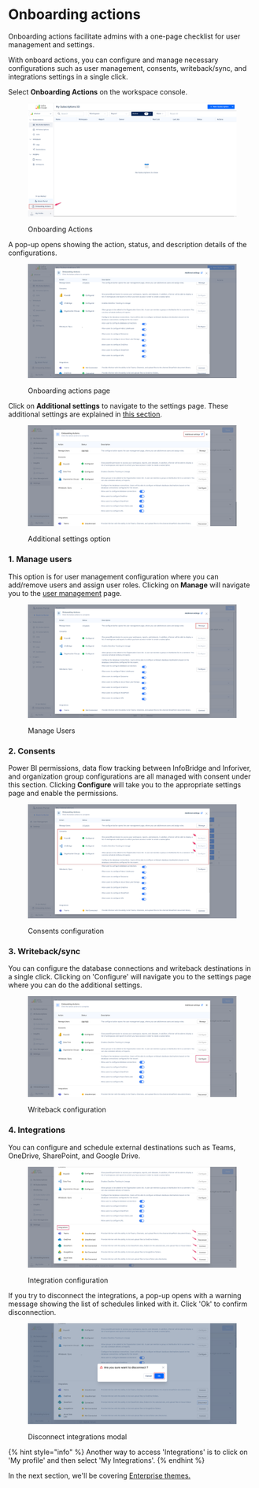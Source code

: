 # Onboarding actions

Onboarding actions facilitate admins with a one-page checklist for user management and settings.&#x20;

With onboard actions, you can configure and manage necessary configurations such as user management, consents, writeback/sync, and integrations settings in a single click.

Select **Onboarding Actions** on the workspace console.

<figure><img src="../.gitbook/assets/image (935).png" alt=""><figcaption><p>Onboarding Actions</p></figcaption></figure>

A pop-up opens showing the action, status, and description details of the configurations.

<figure><img src="../.gitbook/assets/image (936).png" alt=""><figcaption><p>Onboarding actions page</p></figcaption></figure>

Click on **Additional settings** to navigate to the settings page. These additional settings are explained in [this section](settings/).

<figure><img src="../.gitbook/assets/additional-settings.png" alt=""><figcaption><p>Additional settings option</p></figcaption></figure>

### 1. Manage users&#x20;

This option is for user management configuration where you can add/remove users and assign user roles. Clicking on **Manage** will navigate you to the [user management](user-management.md) page.

<figure><img src="../.gitbook/assets/image (937).png" alt=""><figcaption><p>Manage Users</p></figcaption></figure>

### 2. Consents

Power BI permissions, data flow tracking between InfoBridge and Inforiver, and organization group configurations are all managed with consent under this section. Clicking **Configure** will take you to the appropriate settings page and enable the permissions.

<figure><img src="../.gitbook/assets/image (1) (1) (1) (1) (1) (1) (1) (1) (1) (1) (1) (1) (1) (1) (1) (1) (1) (1) (1) (1) (1) (1) (1) (1) (1) (1).png" alt=""><figcaption><p>Consents configuration</p></figcaption></figure>

### 3. Writeback/sync

You can configure the database connections and writeback destinations in a single click. Clicking on 'Configure' will navigate you to the settings page where you can do the additional settings.

<figure><img src="../.gitbook/assets/writeback-config.png" alt=""><figcaption><p>Writeback configuration</p></figcaption></figure>

### 4. Integrations

You can configure and schedule external destinations such as Teams, OneDrive, SharePoint, and Google Drive.&#x20;

<figure><img src="../.gitbook/assets/integrations-config.png" alt=""><figcaption><p>Integration configuration</p></figcaption></figure>

If you try to disconnect the integrations,  a pop-up opens with a warning message showing the list of schedules linked with it. Click 'Ok' to confirm disconnection.

<figure><img src="../.gitbook/assets/disconnect-confirmation.png" alt=""><figcaption><p>Disconnect integrations modal</p></figcaption></figure>

{% hint style="info" %}
Another way to access 'Integrations' is to click on 'My profile' and then select 'My Integrations'.
{% endhint %}

In the next section, we'll be covering [Enterprise themes.](../advanced-topics/enterprise-themes.md)
